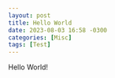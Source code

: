 ```yaml
---
layout: post
title: Hello World
date: 2023-08-03 16:58 -0300
categories: [Misc]
tags: [Test]
---
```

Hello World!
